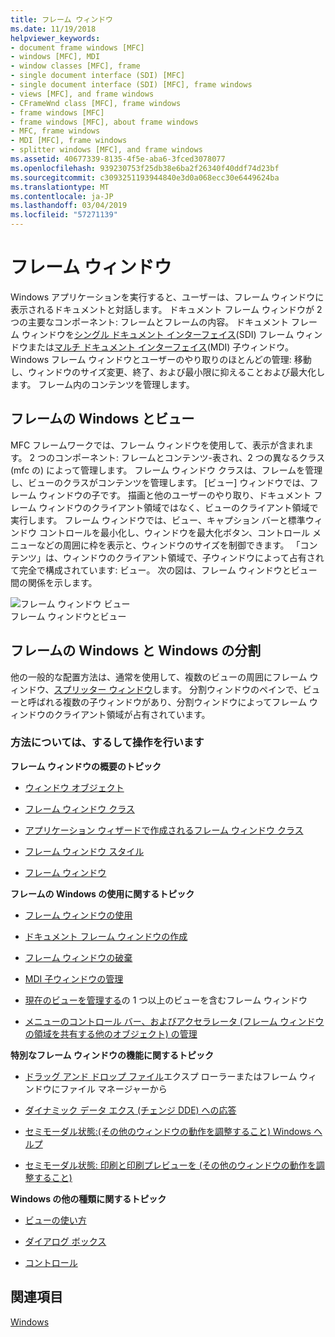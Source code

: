 ```yaml
---
title: フレーム ウィンドウ
ms.date: 11/19/2018
helpviewer_keywords:
- document frame windows [MFC]
- windows [MFC], MDI
- window classes [MFC], frame
- single document interface (SDI) [MFC]
- single document interface (SDI) [MFC], frame windows
- views [MFC], and frame windows
- CFrameWnd class [MFC], frame windows
- frame windows [MFC]
- frame windows [MFC], about frame windows
- MFC, frame windows
- MDI [MFC], frame windows
- splitter windows [MFC], and frame windows
ms.assetid: 40677339-8135-4f5e-aba6-3fced3078077
ms.openlocfilehash: 939230753f25db38e6ba2f26340f40ddf74d23bf
ms.sourcegitcommit: c3093251193944840e3d0a068ecc30e6449624ba
ms.translationtype: MT
ms.contentlocale: ja-JP
ms.lasthandoff: 03/04/2019
ms.locfileid: "57271139"
---
```

# <a name="frame-windows"></a>フレーム ウィンドウ

Windows アプリケーションを実行すると、ユーザーは、フレーム ウィンドウに表示されるドキュメントと対話します。 ドキュメント フレーム ウィンドウが 2 つの主要なコンポーネント: フレームとフレームの内容。 ドキュメント フレーム ウィンドウを[シングル ドキュメント インターフェイス](../mfc/sdi-and-mdi.md)(SDI) フレーム ウィンドウまたは[マルチ ドキュメント インターフェイス](../mfc/sdi-and-mdi.md)(MDI) 子ウィンドウ。 Windows フレーム ウィンドウとユーザーのやり取りのほとんどの管理: 移動し、ウィンドウのサイズ変更、終了、および最小限に抑えることおよび最大化します。 フレーム内のコンテンツを管理します。

## <a name="frame-windows-and-views"></a>フレームの Windows とビュー

MFC フレームワークでは、フレーム ウィンドウを使用して、表示が含まれます。 2 つのコンポーネント: フレームとコンテンツ-表され、2 つの異なるクラス (mfc の) によって管理します。 フレーム ウィンドウ クラスは、フレームを管理し、ビューのクラスがコンテンツを管理します。 [ビュー] ウィンドウでは、フレーム ウィンドウの子です。 描画と他のユーザーのやり取り、ドキュメント フレーム ウィンドウのクライアント領域ではなく、ビューのクライアント領域で実行します。 フレーム ウィンドウでは、ビュー、キャプション バーと標準ウィンドウ コントロールを最小化し、ウィンドウを最大化ボタン、コントロール メニューなどの周囲に枠を表示と、ウィンドウのサイズを制御できます。 「コンテンツ」は、ウィンドウのクライアント領域で、子ウィンドウによって占有されて完全で構成されています: ビュー。 次の図は、フレーム ウィンドウとビュー間の関係を示します。

![フレーム ウィンドウ ビュー](../mfc/media/vc37fx1.gif "フレーム ウィンドウの表示") <br/>
フレーム ウィンドウとビュー

## <a name="frame-windows-and-splitter-windows"></a>フレームの Windows と Windows の分割

他の一般的な配置方法は、通常を使用して、複数のビューの周囲にフレーム ウィンドウ、[スプリッター ウィンドウ](../mfc/multiple-document-types-views-and-frame-windows.md)します。 分割ウィンドウのペインで、ビューと呼ばれる複数の子ウィンドウがあり、分割ウィンドウによってフレーム ウィンドウのクライアント領域が占有されています。

### <a name="what-do-you-want-to-know-more-about"></a>方法については、するして操作を行います

**フレーム ウィンドウの概要のトピック**

- [ウィンドウ オブジェクト](../mfc/window-objects.md)

- [フレーム ウィンドウ クラス](../mfc/frame-window-classes.md)

- [アプリケーション ウィザードで作成されるフレーム ウィンドウ クラス](../mfc/frame-window-classes-created-by-the-application-wizard.md)

- [フレーム ウィンドウ スタイル](../mfc/frame-window-styles-cpp.md)

- [フレーム ウィンドウ](../mfc/what-frame-windows-do.md)

**フレームの Windows の使用に関するトピック**

- [フレーム ウィンドウの使用](../mfc/using-frame-windows.md)

- [ドキュメント フレーム ウィンドウの作成](../mfc/creating-document-frame-windows.md)

- [フレーム ウィンドウの破棄](../mfc/destroying-frame-windows.md)

- [MDI 子ウィンドウの管理](../mfc/managing-mdi-child-windows.md)

- [現在のビューを管理する](../mfc/managing-the-current-view.md)の 1 つ以上のビューを含むフレーム ウィンドウ

- [メニューのコントロール バー、およびアクセラレータ (フレーム ウィンドウの領域を共有する他のオブジェクト) の管理](../mfc/managing-menus-control-bars-and-accelerators.md)

**特別なフレーム ウィンドウの機能に関するトピック**

- [ドラッグ アンド ドロップ ファイル](../mfc/dragging-and-dropping-files-in-a-frame-window.md)エクスプ ローラーまたはフレーム ウィンドウにファイル マネージャーから

- [ダイナミック データ エクス (チェンジ DDE) への応答](../mfc/responding-to-dynamic-data-exchange-dde.md)

- [セミモーダル状態:(その他のウィンドウの動作を調整すること) Windows ヘルプ](../mfc/orchestrating-other-window-actions.md)

- [セミモーダル状態: 印刷と印刷プレビューを (その他のウィンドウの動作を調整すること)](../mfc/orchestrating-other-window-actions.md)

**Windows の他の種類に関するトピック**

- [ビューの使い方](../mfc/using-views.md)

- [ダイアログ ボックス](../mfc/dialog-boxes.md)

- [コントロール](../mfc/controls-mfc.md)

## <a name="see-also"></a>関連項目

[Windows](../mfc/windows.md)
